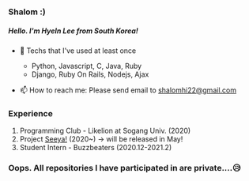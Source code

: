 ### Shalom :)
##### Hello. I'm HyeIn Lee from South Korea!
  
- 🎨 Techs that I've used at least once
  - Python, Javascript, C, Java, Ruby
  - Django, Ruby On Rails, Nodejs, Ajax
  
- 📫 How to reach me: Please send email to shalomhi22@gmail.com

### Experience
1. Programming Club - Likelion at Sogang Univ. (2020)
2. Project [Seeya!](https://musicalseeya.com/) (2020~) → will be released in May!
3. Student Intern - Buzzbeaters (2020.12-2021.2)

### Oops. All repositories I have participated in are private....😥
